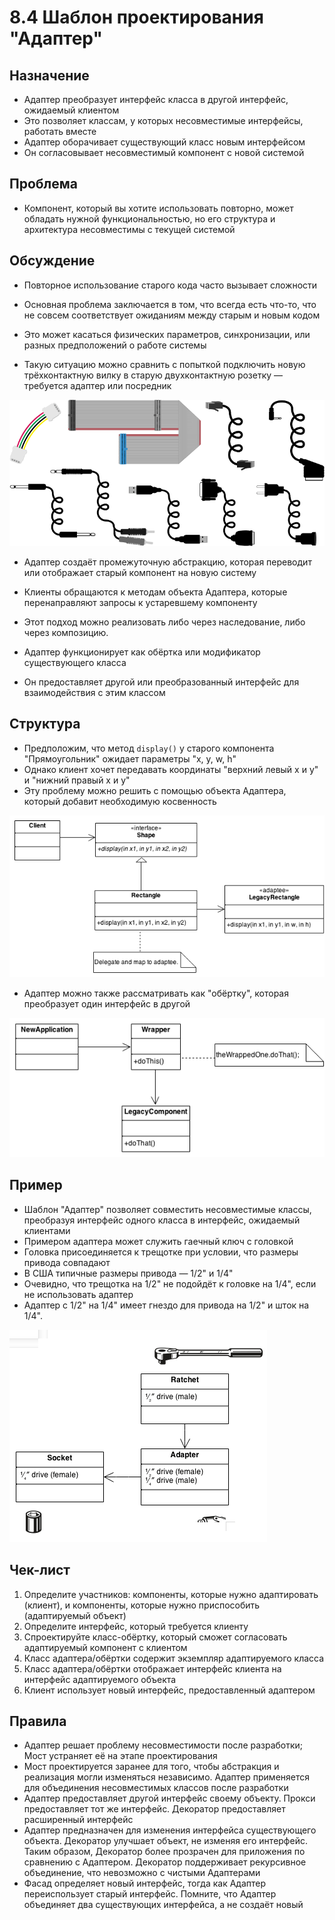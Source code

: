 # 8.4 Шаблон проектирования "Адаптер"

## Назначение

- Адаптер преобразует интерфейс класса в другой интерфейс, ожидаемый клиентом
- Это позволяет классам, у которых несовместимые интерфейсы, работать вместе
- Адаптер оборачивает существующий класс новым интерфейсом
- Он согласовывает несовместимый компонент с новой системой

## Проблема

- Компонент, который вы хотите использовать повторно, может обладать нужной функциональностью, но его структура и архитектура несовместимы с текущей системой

## Обсуждение

- Повторное использование старого кода часто вызывает сложности
- Основная проблема заключается в том, что всегда есть что-то, что не совсем соответствует ожиданиям между старым и новым кодом
- Это может касаться физических параметров, синхронизации, или разных предположений о работе системы

- Такую ситуацию можно сравнить с попыткой подключить новую трёхконтактную вилку в старую двухконтактную розетку — требуется адаптер или посредник

![alt text](img/Adapter_realexample.png)

- Адаптер создаёт промежуточную абстракцию, которая переводит или отображает старый компонент на новую систему
- Клиенты обращаются к методам объекта Адаптера, которые перенаправляют запросы к устаревшему компоненту
- Этот подход можно реализовать либо через наследование, либо через композицию.

- Адаптер функционирует как обёртка или модификатор существующего класса
- Он предоставляет другой или преобразованный интерфейс для взаимодействия с этим классом

## Структура

- Предположим, что метод `display()` у старого компонента "Прямоугольник" ожидает параметры "x, y, w, h"
- Однако клиент хочет передавать координаты "верхний левый x и y" и "нижний правый x и y"
- Эту проблему можно решить с помощью объекта Адаптера, который добавит необходимую косвенность

![alt text](img/Adapter_1.png)

- Адаптер можно также рассматривать как "обёртку", которая преобразует один интерфейс в другой

![alt text](img/Adapter.png)

## Пример

- Шаблон "Адаптер" позволяет совместить несовместимые классы, преобразуя интерфейс одного класса в интерфейс, ожидаемый клиентами
- Примером адаптера может служить гаечный ключ с головкой
- Головка присоединяется к трещотке при условии, что размеры привода совпадают
- В США типичные размеры привода — 1/2" и 1/4"
- Очевидно, что трещотка на 1/2" не подойдёт к головке на 1/4", если не использовать адаптер
- Адаптер с 1/2" на 1/4" имеет гнездо для привода на 1/2" и шток на 1/4".

![alt text](img/Adapter_example1.png)

## Чек-лист

1. Определите участников: компоненты, которые нужно адаптировать (клиент), и компоненты, которые нужно приспособить (адаптируемый объект)
2. Определите интерфейс, который требуется клиенту
3. Спроектируйте класс-обёртку, который сможет согласовать адаптируемый компонент с клиентом
4. Класс адаптера/обёртки содержит экземпляр адаптируемого класса
5. Класс адаптера/обёртки отображает интерфейс клиента на интерфейс адаптируемого объекта
6. Клиент использует новый интерфейс, предоставленный адаптером

## Правила

- Адаптер решает проблему несовместимости после разработки; Мост устраняет её на этапе проектирования
- Мост проектируется заранее для того, чтобы абстракция и реализация могли изменяться независимо. Адаптер применяется для объединения несовместимых классов после разработки
- Адаптер предоставляет другой интерфейс своему объекту. Прокси предоставляет тот же интерфейс. Декоратор предоставляет расширенный интерфейс
- Адаптер предназначен для изменения интерфейса существующего объекта. Декоратор улучшает объект, не изменяя его интерфейс. Таким образом, Декоратор более прозрачен для приложения по сравнению с Адаптером. Декоратор поддерживает рекурсивное объединение, что невозможно с чистыми Адаптерами
- Фасад определяет новый интерфейс, тогда как Адаптер переиспользует старый интерфейс. Помните, что Адаптер объединяет два существующих интерфейса, а не создаёт новый
